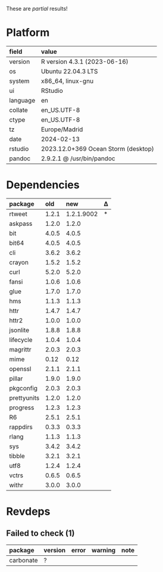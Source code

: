 These are *partial* results!

# Platform

|field    |value                               |
|:--------|:-----------------------------------|
|version  |R version 4.3.1 (2023-06-16)        |
|os       |Ubuntu 22.04.3 LTS                  |
|system   |x86_64, linux-gnu                   |
|ui       |RStudio                             |
|language |en                                  |
|collate  |en_US.UTF-8                         |
|ctype    |en_US.UTF-8                         |
|tz       |Europe/Madrid                       |
|date     |2024-02-13                          |
|rstudio  |2023.12.0+369 Ocean Storm (desktop) |
|pandoc   |2.9.2.1 @ /usr/bin/pandoc           |

# Dependencies

|package     |old   |new        |Δ  |
|:-----------|:-----|:----------|:--|
|rtweet      |1.2.1 |1.2.1.9002 |*  |
|askpass     |1.2.0 |1.2.0      |   |
|bit         |4.0.5 |4.0.5      |   |
|bit64       |4.0.5 |4.0.5      |   |
|cli         |3.6.2 |3.6.2      |   |
|crayon      |1.5.2 |1.5.2      |   |
|curl        |5.2.0 |5.2.0      |   |
|fansi       |1.0.6 |1.0.6      |   |
|glue        |1.7.0 |1.7.0      |   |
|hms         |1.1.3 |1.1.3      |   |
|httr        |1.4.7 |1.4.7      |   |
|httr2       |1.0.0 |1.0.0      |   |
|jsonlite    |1.8.8 |1.8.8      |   |
|lifecycle   |1.0.4 |1.0.4      |   |
|magrittr    |2.0.3 |2.0.3      |   |
|mime        |0.12  |0.12       |   |
|openssl     |2.1.1 |2.1.1      |   |
|pillar      |1.9.0 |1.9.0      |   |
|pkgconfig   |2.0.3 |2.0.3      |   |
|prettyunits |1.2.0 |1.2.0      |   |
|progress    |1.2.3 |1.2.3      |   |
|R6          |2.5.1 |2.5.1      |   |
|rappdirs    |0.3.3 |0.3.3      |   |
|rlang       |1.1.3 |1.1.3      |   |
|sys         |3.4.2 |3.4.2      |   |
|tibble      |3.2.1 |3.2.1      |   |
|utf8        |1.2.4 |1.2.4      |   |
|vctrs       |0.6.5 |0.6.5      |   |
|withr       |3.0.0 |3.0.0      |   |

# Revdeps

## Failed to check (1)

|package   |version |error |warning |note |
|:---------|:-------|:-----|:-------|:----|
|carbonate |?       |      |        |     |

